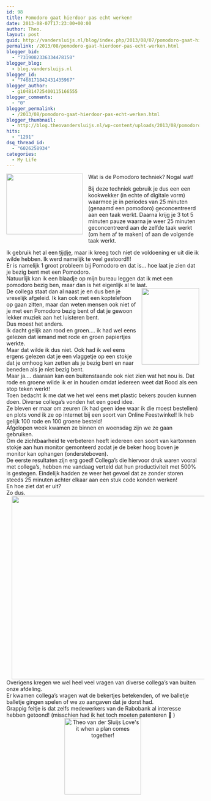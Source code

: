 ```yaml
---
id: 98
title: Pomodoro gaat hierdoor pas echt werken!
date: 2013-08-07T17:23:00+00:00
author: Theo.
layout: post
guid: http://vandersluijs.nl/blog/index.php/2013/08/07/pomodoro-gaat-hierdoor-pas-echt-werken/
permalink: /2013/08/pomodoro-gaat-hierdoor-pas-echt-werken.html
blogger_bid:
  - "7319082336334478150"
blogger_blog:
  - blog.vandersluijs.nl
blogger_id:
  - "7468171842431435967"
blogger_author:
  - g104814725400115166555
blogger_comments:
  - "0"
blogger_permalink:
  - /2013/08/pomodoro-gaat-hierdoor-pas-echt-werken.html
blogger_thumbnail:
  - http://blog.theovandersluijs.nl/wp-content/uploads/2013/08/pomodoro-technique-300x239.jpg
hits:
  - "1291"
dsq_thread_id:
  - "6026258934"
categories:
  - My Life
---
```

<div style="clear: both; text-align: center;">
  <a href=https://vandersluijs.resultants-e.nl/2013/08/pomodoro-technique.jpg" style="clear: left; float: left; margin-bottom: 1em; margin-right: 1em;"><img border="0" height="159" src="https://vandersluijs.resultants-e.nl/2013/08/pomodoro-technique-300x239.jpg" width="200" /></a>
</div>

Wat is de Pomodoro techniek? Nogal wat!

Bij deze techniek gebruik je dus een een kookwekker (in echte of digitale vorm) waarmee je in periodes van 25 minuten (genaamd een pomodoro) geconcentreerd aan een taak werkt. Daarna krijg je 3 tot 5 minuten pauze waarna je weer 25 minuten geconcentreerd aan de zelfde taak werkt (om hem af te maken) of aan de volgende taak werkt.

<div>
</div>

<div>
</div>

<div>
  Ik gebruik het al een <a href="https://vandersluijs.nl/algemeen/wat-is-pomodoro-en-wat-kan-ik-ermee/" target="_blank">tijdje</a>, maar ik kreeg toch niet de voldoening er uit die ik wilde hebben. Ik werd namelijk te veel gestoord!!!<br /><!--more-->Er is namelijk 1 groot probleem bij Pomodoro en dat is&#8230; hoe laat je zien dat je bezig bent met een Pomodoro.
</div>

<div>
</div>

<div>
  Natuurlijk kan ik een blaadje op mijn bureau leggen dat ik met een pomodoro bezig ben, maar dan is het eigenlijk al te laat.
</div>

<div>
</div>

<div>
  <a href="http://4.bp.blogspot.com/-AoXwYLV8xPE/UgKAyHVC0PI/AAAAAAAAR5Q/NRYwUaiQpt4/s1600/20130801_200221_Burgemeester+C.+Koertstraat.jpg" style="clear: right; float: right; margin-bottom: 1em; margin-left: 1em;"><img border="0" height="200" src="http://4.bp.blogspot.com/-AoXwYLV8xPE/UgKAyHVC0PI/AAAAAAAAR5Q/NRYwUaiQpt4/s200/20130801_200221_Burgemeester+C.+Koertstraat.jpg" width="150" /></a>De collega staat dan al naast je en dus ben je vreselijk afgeleid. Ik kan ook met een koptelefoon op gaan zitten, maar dan weten mensen ook niet of je met een Pomodoro bezig bent of dat je gewoon lekker muziek aan het luisteren bent.
</div>

<div>
</div>

<div>
  Dus moest het anders.
</div>

<div>
</div>

<div>
  Ik dacht gelijk aan rood en groen&#8230;. ik had wel eens gelezen dat iemand met rode en groen papiertjes werkte.
</div>

<div>
  Maar dat wilde ik dus niet. Ook had ik wel eens ergens gelezen dat je een vlaggetje op een stokje dat je omhoog kan zetten als je bezig bent en naar beneden als je niet bezig bent.
</div>

<div>
</div>

<div>
  Maar ja&#8230;. daaraan kan een buitenstaande ook niet zien wat het nou is. Dat rode en groene wilde ik er in houden omdat iedereen weet dat Rood als een stop teken werkt!
</div>

<div>
</div>

<div>
  Toen bedacht ik me dat we het wel eens met plastic bekers zouden kunnen doen. Diverse collega&#8217;s vonden het een goed idee.
</div>

<div>
</div>

<div>
  Ze bleven er maar om zeuren (ik had geen idee waar ik die moest bestellen) en plots vond ik ze op internet bij een soort van Online Feestwinkel! Ik heb gelijk 100 rode en 100 groene besteld!
</div>

<div>
</div>

<div>
  Afgelopen week kwamen ze binnen en woensdag zijn we ze gaan gebruiken.
</div>

<div>
</div>

<div>
  Om de zichtbaarheid te verbeteren heeft iedereen een soort van kartonnen stokje aan hun monitor gemonteerd zodat je de beker hoog boven je monitor kan ophangen (ondersteboven).
</div>

<div>
</div>

<div>
  De eerste resultaten zijn erg goed! Collega&#8217;s die hiervoor druk waren vooral met collega&#8217;s, hebben me vandaag verteld dat hun productiviteit met 500% is gestegen. Eindelijk hadden ze weer het gevoel dat ze zonder storen steeds 25 minuten achter elkaar aan een stuk code konden werken!
</div>

<div>
</div>

<div>
  En hoe ziet dat er uit?
</div>

<div>
</div>

<div>
  Zo dus.
</div>

<div>
</div>

<div style="clear: both; text-align: center;">
  <a href=https://vandersluijs.resultants-e.nl/2013/08/theo_van_der_sluijs_pomodoro_time.jpg" style="margin-left: 1em; margin-right: 1em;"><img border="0" height="480" src="https://vandersluijs.resultants-e.nl/2013/08/theo_van_der_sluijs_pomodoro_time-300x225.jpg" width="640" /></a>
</div>

<div style="clear: both; text-align: center;">
</div>

<div style="clear: both; text-align: left;">
  Overigens kregen we wel heel veel vragen van diverse collega&#8217;s van buiten onze afdeling.
</div>

<div style="clear: both; text-align: left;">
  Er kwamen collega&#8217;s vragen wat de bekertjes betekenden, of we balletje balletje gingen spelen of we zo aangaven dat je dorst had.
</div>

<div style="clear: both; text-align: left;">
</div>

<div style="clear: both; text-align: left;">
  Grappig feitje is dat zelfs medewerkers van de Rabobank al interesse hebben getoond! (misschien had ik het toch moeten patenteren 🙂 )
</div>

<div style="clear: both; text-align: left;">
</div>

<div style="clear: both; text-align: center;">
  <a href=https://vandersluijs.resultants-e.nl/2013/08/photo-1-.jpg" style="margin-left: 1em; margin-right: 1em;"><img alt="Theo van der Sluijs Love's it when a plan comes together!" border="0" height="200" src="https://vandersluijs.resultants-e.nl/2013/08/photo-1--300x300.jpg" title="Theo van der Sluijs Love's it when a plan comes together!" width="200" /></a>
</div>

<div style="clear: both; text-align: left;">
</div>

<div>
</div>